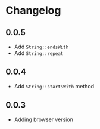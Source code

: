 # Changelog

## 0.0.5

* Add `String::endsWith`
* Add `String::repeat`

## 0.0.4

* Add `String::startsWith` method

## 0.0.3

* Adding browser version
